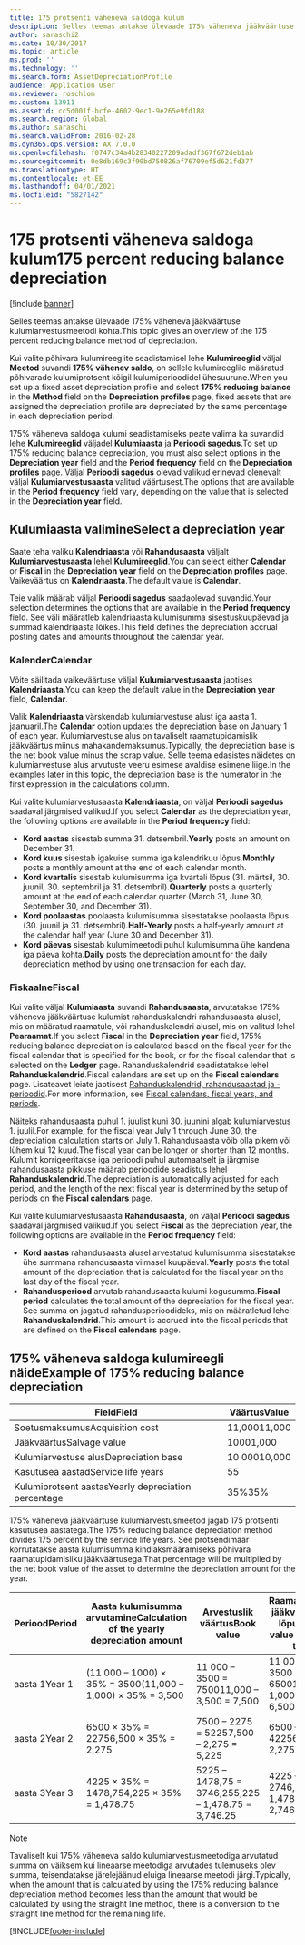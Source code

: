 ```yaml
---
title: 175 protsenti väheneva saldoga kulum
description: Selles teemas antakse ülevaade 175% väheneva jääkväärtuse kulumiarvestusmeetodi kohta.
author: saraschi2
ms.date: 10/30/2017
ms.topic: article
ms.prod: ''
ms.technology: ''
ms.search.form: AssetDepreciationProfile
audience: Application User
ms.reviewer: roschlom
ms.custom: 13911
ms.assetid: cc5d001f-bcfe-4602-9ec1-9e265e9fd188
ms.search.region: Global
ms.author: saraschi
ms.search.validFrom: 2016-02-28
ms.dyn365.ops.version: AX 7.0.0
ms.openlocfilehash: f0747c34a4b28340227209adadf367f672deb1ab
ms.sourcegitcommit: 0e8db169c3f90bd750826af76709ef5d621fd377
ms.translationtype: HT
ms.contentlocale: et-EE
ms.lasthandoff: 04/01/2021
ms.locfileid: "5827142"
---
```

# <a name="175-percent-reducing-balance-depreciation"></a><span data-ttu-id="8002d-103">175 protsenti väheneva saldoga kulum</span><span class="sxs-lookup"><span data-stu-id="8002d-103">175 percent reducing balance depreciation</span></span>

[!include [banner](../includes/banner.md)]

<span data-ttu-id="8002d-104">Selles teemas antakse ülevaade 175% väheneva jääkväärtuse kulumiarvestusmeetodi kohta.</span><span class="sxs-lookup"><span data-stu-id="8002d-104">This topic gives an overview of the 175 percent reducing balance method of depreciation.</span></span>

<span data-ttu-id="8002d-105">Kui valite põhivara kulumireeglite seadistamisel lehe **Kulumireeglid** väljal **Meetod** suvandi **175% vähenev saldo**, on sellele kulumireeglile määratud põhivarade kulumiprotsent kõigil kulumiperioodidel ühesuurune.</span><span class="sxs-lookup"><span data-stu-id="8002d-105">When you set up a fixed asset depreciation profile and select **175% reducing balance** in the **Method** field on the **Depreciation profiles** page, fixed assets that are assigned the depreciation profile are depreciated by the same percentage in each depreciation period.</span></span> 

<span data-ttu-id="8002d-106">175% väheneva saldoga kulumi seadistamiseks peate valima ka suvandid lehe **Kulumireeglid** väljadel **Kulumiaasta** ja **Perioodi sagedus**.</span><span class="sxs-lookup"><span data-stu-id="8002d-106">To set up 175% reducing balance depreciation, you must also select options in the **Depreciation year** field and the **Period frequency** field on the **Depreciation profiles** page.</span></span> <span data-ttu-id="8002d-107">Väljal **Perioodi sagedus** olevad valikud erinevad olenevalt väljal **Kulumiarvestusaasta** valitud väärtusest.</span><span class="sxs-lookup"><span data-stu-id="8002d-107">The options that are available in the **Period frequency** field vary, depending on the value that is selected in the **Depreciation year** field.</span></span>

## <a name="select-a-depreciation-year"></a><span data-ttu-id="8002d-108">Kulumiaasta valimine</span><span class="sxs-lookup"><span data-stu-id="8002d-108">Select a depreciation year</span></span>
<span data-ttu-id="8002d-109">Saate teha valiku **Kalendriaasta** või **Rahandusaasta** väljalt **Kulumiarvestusaasta** lehel **Kulumireeglid**.</span><span class="sxs-lookup"><span data-stu-id="8002d-109">You can select either **Calendar** or **Fiscal** in the **Depreciation year** field on the **Depreciation profiles** page.</span></span> <span data-ttu-id="8002d-110">Vaikeväärtus on **Kalendriaasta**.</span><span class="sxs-lookup"><span data-stu-id="8002d-110">The default value is **Calendar**.</span></span> 

<span data-ttu-id="8002d-111">Teie valik määrab väljal **Perioodi sagedus** saadaolevad suvandid.</span><span class="sxs-lookup"><span data-stu-id="8002d-111">Your selection determines the options that are available in the **Period frequency** field.</span></span> <span data-ttu-id="8002d-112">See väli määratleb kalendriaasta kulumisumma sisestuskuupäevad ja summad kalendriaasta lõikes.</span><span class="sxs-lookup"><span data-stu-id="8002d-112">This field defines the depreciation accrual posting dates and amounts throughout the calendar year.</span></span>

### <a name="calendar"></a><span data-ttu-id="8002d-113">Kalender</span><span class="sxs-lookup"><span data-stu-id="8002d-113">Calendar</span></span>

<span data-ttu-id="8002d-114">Võite säilitada vaikeväärtuse väljal **Kulumiarvestusaasta** jaotises **Kalendriaasta**.</span><span class="sxs-lookup"><span data-stu-id="8002d-114">You can keep the default value in the **Depreciation year** field, **Calendar**.</span></span> 

<span data-ttu-id="8002d-115">Valik **Kalendriaasta** värskendab kulumiarvestuse alust iga aasta 1. jaanuaril.</span><span class="sxs-lookup"><span data-stu-id="8002d-115">The **Calendar** option updates the depreciation base on January 1 of each year.</span></span> <span data-ttu-id="8002d-116">Kulumiarvestuse alus on tavaliselt raamatupidamislik jääkväärtus miinus mahakandemaksumus.</span><span class="sxs-lookup"><span data-stu-id="8002d-116">Typically, the depreciation base is the net book value minus the scrap value.</span></span> <span data-ttu-id="8002d-117">Selle teema edasistes näidetes on kulumiarvestuse alus arvutuste veeru esimese avaldise esimene liige.</span><span class="sxs-lookup"><span data-stu-id="8002d-117">In the examples later in this topic, the depreciation base is the numerator in the first expression in the calculations column.</span></span> 

<span data-ttu-id="8002d-118">Kui valite kulumiarvestusaasta **Kalendriaasta**, on väljal **Perioodi sagedus** saadaval järgmised valikud.</span><span class="sxs-lookup"><span data-stu-id="8002d-118">If you select **Calendar** as the depreciation year, the following options are available in the **Period frequency** field:</span></span>

-   <span data-ttu-id="8002d-119">**Kord aastas** sisestab summa 31. detsembril.</span><span class="sxs-lookup"><span data-stu-id="8002d-119">**Yearly** posts an amount on December 31.</span></span>
-   <span data-ttu-id="8002d-120">**Kord kuus** sisestab igakuise summa iga kalendrikuu lõpus.</span><span class="sxs-lookup"><span data-stu-id="8002d-120">**Monthly** posts a monthly amount at the end of each calendar month.</span></span>
-   <span data-ttu-id="8002d-121">**Kord kvartalis** sisestab kulumisumma iga kvartali lõpus (31. märtsil, 30. juunil, 30. septembril ja 31. detsembril).</span><span class="sxs-lookup"><span data-stu-id="8002d-121">**Quarterly** posts a quarterly amount at the end of each calendar quarter (March 31, June 30, September 30, and December 31).</span></span>
-   <span data-ttu-id="8002d-122">**Kord poolaastas** poolaasta kulumisumma sisestatakse poolaasta lõpus (30. juunil ja 31. detsembril).</span><span class="sxs-lookup"><span data-stu-id="8002d-122">**Half-Yearly** posts a half-yearly amount at the calendar half year (June 30 and December 31).</span></span>
-   <span data-ttu-id="8002d-123">**Kord päevas** sisestab kulumimeetodi puhul kulumisumma ühe kandena iga päeva kohta.</span><span class="sxs-lookup"><span data-stu-id="8002d-123">**Daily** posts the depreciation amount for the daily depreciation method by using one transaction for each day.</span></span>

### <a name="fiscal"></a><span data-ttu-id="8002d-124">Fiskaalne</span><span class="sxs-lookup"><span data-stu-id="8002d-124">Fiscal</span></span>

<span data-ttu-id="8002d-125">Kui valite väljal **Kulumiaasta** suvandi **Rahandusaasta**, arvutatakse 175% väheneva jääkväärtuse kulumist rahanduskalendri rahandusaasta alusel, mis on määratud raamatule, või rahanduskalendri alusel, mis on valitud lehel **Pearaamat**.</span><span class="sxs-lookup"><span data-stu-id="8002d-125">If you select **Fiscal** in the **Depreciation year** field, 175% reducing balance depreciation is calculated based on the fiscal year for the fiscal calendar that is specified for the book, or for the fiscal calendar that is selected on the **Ledger** page.</span></span> <span data-ttu-id="8002d-126">Rahanduskalendrid seadistatakse lehel **Rahanduskalendrid**.</span><span class="sxs-lookup"><span data-stu-id="8002d-126">Fiscal calendars are set up on the **Fiscal calendars** page.</span></span> <span data-ttu-id="8002d-127">Lisateavet leiate jaotisest [Rahanduskalendrid, rahandusaastad ja -perioodid](../budgeting/fiscal-calendars-fiscal-years-periods.md).</span><span class="sxs-lookup"><span data-stu-id="8002d-127">For more information, see [Fiscal calendars, fiscal years, and periods](../budgeting/fiscal-calendars-fiscal-years-periods.md).</span></span>

<span data-ttu-id="8002d-128">Näiteks rahandusaasta puhul 1. juulist kuni 30. juunini algab kulumiarvestus 1. juulil.</span><span class="sxs-lookup"><span data-stu-id="8002d-128">For example, for the fiscal year July 1 through June 30, the depreciation calculation starts on July 1.</span></span> <span data-ttu-id="8002d-129">Rahandusaasta võib olla pikem või lühem kui 12 kuud.</span><span class="sxs-lookup"><span data-stu-id="8002d-129">The fiscal year can be longer or shorter than 12 months.</span></span> <span data-ttu-id="8002d-130">Kulumit korrigeeritakse iga perioodi puhul automaatselt ja järgmise rahandusaasta pikkuse määrab perioodide seadistus lehel **Rahanduskalendrid**.</span><span class="sxs-lookup"><span data-stu-id="8002d-130">The depreciation is automatically adjusted for each period, and the length of the next fiscal year is determined by the setup of periods on the **Fiscal calendars** page.</span></span> 

<span data-ttu-id="8002d-131">Kui valite kulumiarvestusaasta **Rahandusaasta**, on väljal **Perioodi sagedus** saadaval järgmised valikud.</span><span class="sxs-lookup"><span data-stu-id="8002d-131">If you select **Fiscal** as the depreciation year, the following options are available in the **Period frequency** field:</span></span>

-   <span data-ttu-id="8002d-132">**Kord aastas** rahandusaasta alusel arvestatud kulumisumma sisestatakse ühe summana rahandusaasta viimasel kuupäeval.</span><span class="sxs-lookup"><span data-stu-id="8002d-132">**Yearly** posts the total amount of the depreciation that is calculated for the fiscal year on the last day of the fiscal year.</span></span>
-   <span data-ttu-id="8002d-133">**Rahandusperiood** arvutab rahandusaasta kulumi kogusumma.</span><span class="sxs-lookup"><span data-stu-id="8002d-133">**Fiscal period** calculates the total amount of the depreciation for the fiscal year.</span></span> <span data-ttu-id="8002d-134">See summa on jagatud rahandusperioodideks, mis on määratletud lehel **Rahanduskalendrid**.</span><span class="sxs-lookup"><span data-stu-id="8002d-134">This amount is accrued into the fiscal periods that are defined on the **Fiscal calendars** page.</span></span>

## <a name="example-of-175-reducing-balance-depreciation"></a><span data-ttu-id="8002d-135">175% väheneva saldoga kulumireegli näide</span><span class="sxs-lookup"><span data-stu-id="8002d-135">Example of 175% reducing balance depreciation</span></span>

| <span data-ttu-id="8002d-136">Field</span><span class="sxs-lookup"><span data-stu-id="8002d-136">Field</span></span>                          | <span data-ttu-id="8002d-137">Väärtus</span><span class="sxs-lookup"><span data-stu-id="8002d-137">Value</span></span>  |
|--------------------------------|--------|
| <span data-ttu-id="8002d-138">Soetusmaksumus</span><span class="sxs-lookup"><span data-stu-id="8002d-138">Acquisition cost</span></span>               | <span data-ttu-id="8002d-139">11,000</span><span class="sxs-lookup"><span data-stu-id="8002d-139">11,000</span></span> |
| <span data-ttu-id="8002d-140">Jääkväärtus</span><span class="sxs-lookup"><span data-stu-id="8002d-140">Salvage value</span></span>                  | <span data-ttu-id="8002d-141">1000</span><span class="sxs-lookup"><span data-stu-id="8002d-141">1,000</span></span>  |
| <span data-ttu-id="8002d-142">Kulumiarvestuse alus</span><span class="sxs-lookup"><span data-stu-id="8002d-142">Depreciation base</span></span>              | <span data-ttu-id="8002d-143">10 000</span><span class="sxs-lookup"><span data-stu-id="8002d-143">10,000</span></span> |
| <span data-ttu-id="8002d-144">Kasutusea aastad</span><span class="sxs-lookup"><span data-stu-id="8002d-144">Service life years</span></span>             | <span data-ttu-id="8002d-145">5</span><span class="sxs-lookup"><span data-stu-id="8002d-145">5</span></span>      |
| <span data-ttu-id="8002d-146">Kulumiprotsent aastas</span><span class="sxs-lookup"><span data-stu-id="8002d-146">Yearly depreciation percentage</span></span> | <span data-ttu-id="8002d-147">35%</span><span class="sxs-lookup"><span data-stu-id="8002d-147">35%</span></span>    |

<span data-ttu-id="8002d-148">175% väheneva jääkväärtuse kulumiarvestusmeetod jagab 175 protsenti kasutusea aastatega.</span><span class="sxs-lookup"><span data-stu-id="8002d-148">The 175% reducing balance depreciation method divides 175 percent by the service life years.</span></span> <span data-ttu-id="8002d-149">See protsendimäär korrutatakse aasta kulumisumma kindlaksmääramiseks põhivara raamatupidamisliku jääkväärtusega.</span><span class="sxs-lookup"><span data-stu-id="8002d-149">That percentage will be multiplied by the net book value of the asset to determine the depreciation amount for the year.</span></span>

| <span data-ttu-id="8002d-150">Periood</span><span class="sxs-lookup"><span data-stu-id="8002d-150">Period</span></span> | <span data-ttu-id="8002d-151">Aasta kulumisumma arvutamine</span><span class="sxs-lookup"><span data-stu-id="8002d-151">Calculation of the yearly depreciation amount</span></span> | <span data-ttu-id="8002d-152">Arvestuslik väärtus</span><span class="sxs-lookup"><span data-stu-id="8002d-152">Book value</span></span>                  | <span data-ttu-id="8002d-153">Raamatupidamislik jääkväärtus aasta lõpus</span><span class="sxs-lookup"><span data-stu-id="8002d-153">Net book value at the end of the year</span></span> |
|--------|-----------------------------------------------|-----------------------------|---------------------------------------|
| <span data-ttu-id="8002d-154">aasta 1</span><span class="sxs-lookup"><span data-stu-id="8002d-154">Year 1</span></span> | <span data-ttu-id="8002d-155">(11 000 – 1000) × 35% = 3500</span><span class="sxs-lookup"><span data-stu-id="8002d-155">(11,000 – 1,000) × 35% = 3,500</span></span>                | <span data-ttu-id="8002d-156">11 000 – 3500 = 7500</span><span class="sxs-lookup"><span data-stu-id="8002d-156">11,000 – 3,500 = 7,500</span></span>      | <span data-ttu-id="8002d-157">11 000 – 1000 – 3500 = 6500</span><span class="sxs-lookup"><span data-stu-id="8002d-157">11,000 – 1,000 – 3,500 = 6,500</span></span>        |
| <span data-ttu-id="8002d-158">aasta 2</span><span class="sxs-lookup"><span data-stu-id="8002d-158">Year 2</span></span> | <span data-ttu-id="8002d-159">6500 × 35% = 2275</span><span class="sxs-lookup"><span data-stu-id="8002d-159">6,500 × 35% = 2,275</span></span>                           | <span data-ttu-id="8002d-160">7500 – 2275 = 5225</span><span class="sxs-lookup"><span data-stu-id="8002d-160">7,500 – 2,275 = 5,225</span></span>       | <span data-ttu-id="8002d-161">6500 – 2275 = 4225</span><span class="sxs-lookup"><span data-stu-id="8002d-161">6,500 – 2,275 = 4,225</span></span>                 |
| <span data-ttu-id="8002d-162">aasta 3</span><span class="sxs-lookup"><span data-stu-id="8002d-162">Year 3</span></span> | <span data-ttu-id="8002d-163">4225 × 35% = 1478,75</span><span class="sxs-lookup"><span data-stu-id="8002d-163">4,225 × 35% = 1,478.75</span></span>                        | <span data-ttu-id="8002d-164">5225 – 1478,75 = 3746,25</span><span class="sxs-lookup"><span data-stu-id="8002d-164">5,225 – 1,478.75 = 3,746.25</span></span> | <span data-ttu-id="8002d-165">4225 – 1478,75 = 2746,25</span><span class="sxs-lookup"><span data-stu-id="8002d-165">4,225 – 1,478.75 = 2,746.25</span></span>           |

> [!NOTE] 
> <span data-ttu-id="8002d-166">Tavaliselt kui 175% väheneva saldo kulumiarvestusmeetodiga arvutatud summa on väiksem kui lineaarse meetodiga arvutades tulemuseks olev summa, teisendatakse järelejäänud eluiga lineaarse meetodi järgi.</span><span class="sxs-lookup"><span data-stu-id="8002d-166">Typically, when the amount that is calculated by using the 175% reducing balance depreciation method becomes less than the amount that would be calculated by using the straight line method, there is a conversion to the straight line method for the remaining life.</span></span>





[!INCLUDE[footer-include](../../includes/footer-banner.md)]